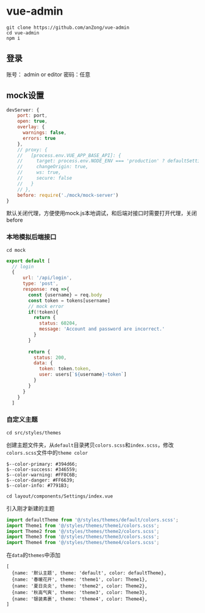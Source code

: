 # vue-admin
```
git clone https://github.com/anZong/vue-admin
cd vue-admin
npm i
```
## 登录
账号： admin or editor
密码：任意

## mock设置
```javascript
devServer: {
    port: port,
    open: true,
    overlay: {
      warnings: false,
      errors: true
    },
    // proxy: {
    //   [process.env.VUE_APP_BASE_API]: {
    //     target: process.env.NODE_ENV === 'production' ? defaultSettings.server : defaultSettings.devServer,
    //     changeOrigin: true,
    //     ws: true,
    //     secure: false
    //   }
    // },
    before: require('./mock/mock-server')
}
```
默认关闭代理，方便使用mock.js本地调试，和后端对接口时需要打开代理，关闭before

### 本地模拟后端接口
```
cd mock
```
```javascript
export default [
  // login
  {
      url: '/api/login',
      type: 'post',
      response: req =>{
        const {username} = req.body
        const token = tokens[username]
        // mock error
        if(!token){
          return {
            status: 60204,
            message: 'Account and password are incorrect.'
          }
        }
  
        return {
          status: 200,
          data: {
            token: token.token,
            user: users[`${username}-token`]
          }
        }
      }
    }
  ]
```

### 自定义主题
```
cd src/styles/themes
```
创建主题文件夹，从`default`目录拷贝`colors.scss`和`index.scss`，修改`colors.scss`文件中的`theme color`
```
$--color-primary: #394d66;
$--color-success: #346559;
$--color-warning: #FF8C6B;
$--color-danger: #FF6639;
$--color-info: #7791B3;
```
```
cd layout/components/Settings/index.vue
```
引入刚才新建的主题
```javascript
import defaultTheme from '@/styles/themes/default/colors.scss';
import Theme1 from '@/styles/themes/theme1/colors.scss';
import Theme2 from '@/styles/themes/theme2/colors.scss';
import Theme3 from '@/styles/themes/theme3/colors.scss';
import Theme4 from '@/styles/themes/theme4/colors.scss';
```
在`data`的`themes`中添加
```
[
  {name: '默认主题', theme: 'default', color: defaultTheme},
  {name: '春暖花开', theme: 'theme1', color: Theme1},
  {name: '夏日炎炎', theme: 'theme2', color: Theme2},
  {name: '秋高气爽', theme: 'theme3', color: Theme3},
  {name: '银装素裹', theme: 'theme4', color: Theme4},
]
```



